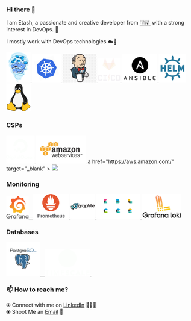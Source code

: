 ### Hi there 👋

<!--
**etashsingh/etashsingh** is a ✨ _special_ ✨ repository because its `README.md` (this file) appears on your GitHub profile.
-->

I am Etash, a passionate and creative developer from [🇮🇳 ](https://en.wikipedia.org/wiki/India)&nbsp;with a strong interest in DevOps. 🎯

I mostly work with DevOps technologies.☁️🚀


<p float="left">
  <a href="https://www.docker.com/" target="_blank" >
    <img src="https://raw.githubusercontent.com/etashsingh/etashsingh/master/assets/docker.gif"  height="80" /> 
  </a>
  <a href="https://kubernetes.io/" target="_blank" >
    <img src="https://raw.githubusercontent.com/etashsingh/etashsingh/master/assets/k8s.gif"  height="75" />
  </a>
  <a href="https://docs.gitlab.com/ee/ci/" target="_blank" >
    <img src="https://raw.githubusercontent.com/etashsingh/etashsingh/master/assets/jenkins.jpg"  height="75" />
  </a>
  <a href="https://docs.gitlab.com/ee/ci/" target="_blank" >
    <img src="https://raw.githubusercontent.com/etashsingh/etashsingh/master/assets/cicd.gif"  height="65" />
  </a>
  <a href="https://helm.sh/" target="_blank" >
    <img src="https://raw.githubusercontent.com/etashsingh/etashsingh/master/assets/ansible.png"  height="75" />
  </a>
  <a href="https://helm.sh/" target="_blank" >
    <img src="https://raw.githubusercontent.com/etashsingh/etashsingh/master/assets/helm.gif"  height="75" />
  </a>
  <a href="https://www.docker.com/" target="_blank" >
    <img src="https://raw.githubusercontent.com/etashsingh/etashsingh/master/assets/linux.png"  height="75" /> 
  </a>
 </p>
  
### CSPs
  
 <p float="left">
  <a href="https://bit.ly/2W7a91W" target="_blank" >
    <img src="https://raw.githubusercontent.com/etashsingh/etashsingh/master/assets/do.gif"  height="75" />
  </a> 
  <a href="https://aws.amazon.com/" target="_blank" >
    <img src="https://raw.githubusercontent.com/etashsingh/etashsingh/master/assets/aws.gif"  height="75" />
  </a>
  a href="https://aws.amazon.com/" target="_blank" >
    <img src="https://raw.githubusercontent.com/etashsingh/etashsingh/master/assets/gcp.png"  height="75" />
  </a>
 </p>
  
### Monitoring
  
 <p float="left">
  <a href="https://grafana.com/" target="_blank" >
    <img src="https://raw.githubusercontent.com/etashsingh/etashsingh/master/assets/grafana.gif" height="60" />&nbsp;&nbsp;
  </a>
  <a href="https://prometheus.io/" target="_blank" >
    <img src="https://raw.githubusercontent.com/etashsingh/etashsingh/master/assets/prometheus.gif" height="65" />
  </a>
  <a href="https://prometheus.io/" target="_blank" >
    <img src="https://raw.githubusercontent.com/etashsingh/etashsingh/master/assets/graphite.png" height="65" />
  </a>
  <a href="https://prometheus.io/" target="_blank" >
    <img src="https://raw.githubusercontent.com/etashsingh/etashsingh/master/assets/elastic.gif" height="65" />
  </a>
  <a href="https://prometheus.io/" target="_blank" >
    <img src="https://raw.githubusercontent.com/etashsingh/etashsingh/master/assets/loki.png" height="65" />
  </a>
</p>

### Databases
  
 <p float="left">
  <a href="https://www.postgresql.org/" target="_blank" >
    <img src="https://raw.githubusercontent.com/etashsingh/etashsingh/master/assets/postgresql.gif" height="90" />&nbsp;&nbsp;
  </a>
  <a href="https://www.timescale.com/" target="_blank" >
    <img src="https://raw.githubusercontent.com/etashsingh/etashsingh/master/assets/tsdb.gif" width="120" />
  </a>&nbsp;&nbsp;
</p>

### 📫 How to reach me? 

  ⦿ Connect with me on [LinkedIn](https://www.linkedin.com/in/etashsingh/) 👨🏻‍💻 <br>
  ⦿ Shoot Me an [Email](mailto:etashsingh29@gmail.com) 💌 <br>
